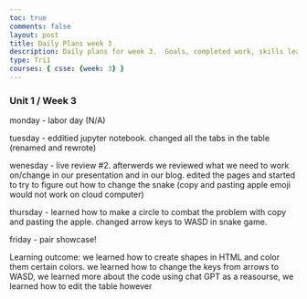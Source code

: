 ```yaml
---
toc: true
comments: false
layout: post
title: Daily Plans week 3
description: Daily plans for week 3.  Goals, completed work, skills learned
type: Tri1
courses: { csse: {week: 3} }
---
```


### Unit 1 / Week 3
monday - labor day (N/A)

tuesday - edditied jupyter notebook.  changed all the tabs in the table (renamed and rewrote)

wenesday - live review #2.  afterwerds we reviewed what we need to work on/change in our presentation and in our blog.  edited the pages and started to try to figure out how to change the snake (copy and pasting apple emoji would not work on cloud computer)

thursday - learned how to make a circle to combat the problem with copy and pasting the apple.  changed arrow keys to WASD in snake game.

friday - pair showcase!

Learning outcome: we learned how to create shapes in HTML and color them certain colors.  we learned how to change the keys from arrows to WASD,  we learned more about the code using chat GPT as a reasourse,  we learned how to edit the table however 